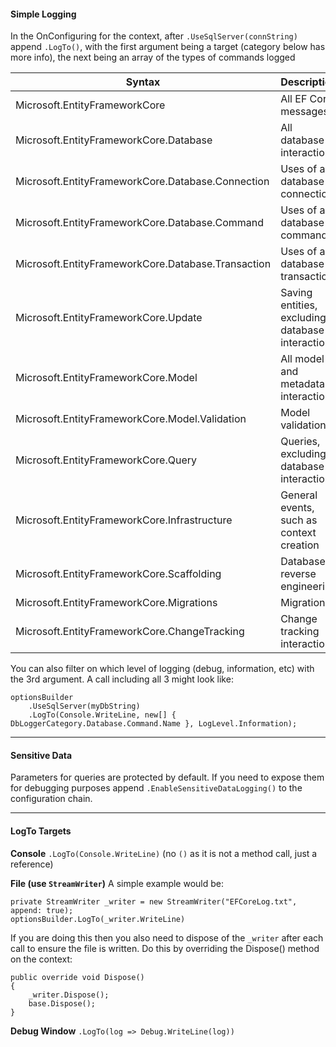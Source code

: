 #### Simple Logging

In the OnConfiguring for the context, after `.UseSqlServer(connString)` append `.LogTo()`, with the first argument being a target (category below has more info), the next being an array of the types of commands logged 

|Syntax|Description|
|---------------|---------------|
|Microsoft.EntityFrameworkCore | All EF Core messages|
|Microsoft.EntityFrameworkCore.Database | All database interactions|
|Microsoft.EntityFrameworkCore.Database.Connection | Uses of a database connection|
|Microsoft.EntityFrameworkCore.Database.Command | Uses of a database command|
|Microsoft.EntityFrameworkCore.Database.Transaction | Uses of a database transaction|
|Microsoft.EntityFrameworkCore.Update | Saving entities, excluding database interactions|
|Microsoft.EntityFrameworkCore.Model | All model and metadata interactions|
|Microsoft.EntityFrameworkCore.Model.Validation | Model validation|
|Microsoft.EntityFrameworkCore.Query | Queries, excluding database interactions|
|Microsoft.EntityFrameworkCore.Infrastructure | General events, such as context creation|
|Microsoft.EntityFrameworkCore.Scaffolding | Database reverse engineering|
|Microsoft.EntityFrameworkCore.Migrations | Migrations|
|Microsoft.EntityFrameworkCore.ChangeTracking | Change tracking interactions|

You can also filter on which level of logging (debug, information, etc) with the 3rd argument.  A call including all 3 might look like:

```
optionsBuilder
    .UseSqlServer(myDbString)
    .LogTo(Console.WriteLine, new[] { DbLoggerCategory.Database.Command.Name }, LogLevel.Information);
```

---

#### Sensitive Data

Parameters for queries are protected by default.  If you need to expose them for debugging purposes append `.EnableSensitiveDataLogging()` to the configuration chain.

---

#### LogTo Targets

**Console**
 `.LogTo(Console.WriteLine)` (no `()` as it is not a method call, just a reference)

**File (use `StreamWriter`)**
A simple example would be:

```
private StreamWriter _writer = new StreamWriter("EFCoreLog.txt", append: true);
optionsBuilder.LogTo(_writer.WriteLine)
```

If you are doing this then you also need to dispose of the `_writer` after each call to ensure the file is written.  Do this by overriding the Dispose() method on the context:

```
public override void Dispose() 
{
    _writer.Dispose();
    base.Dispose();
}
```

**Debug Window**
`.LogTo(log => Debug.WriteLine(log))`